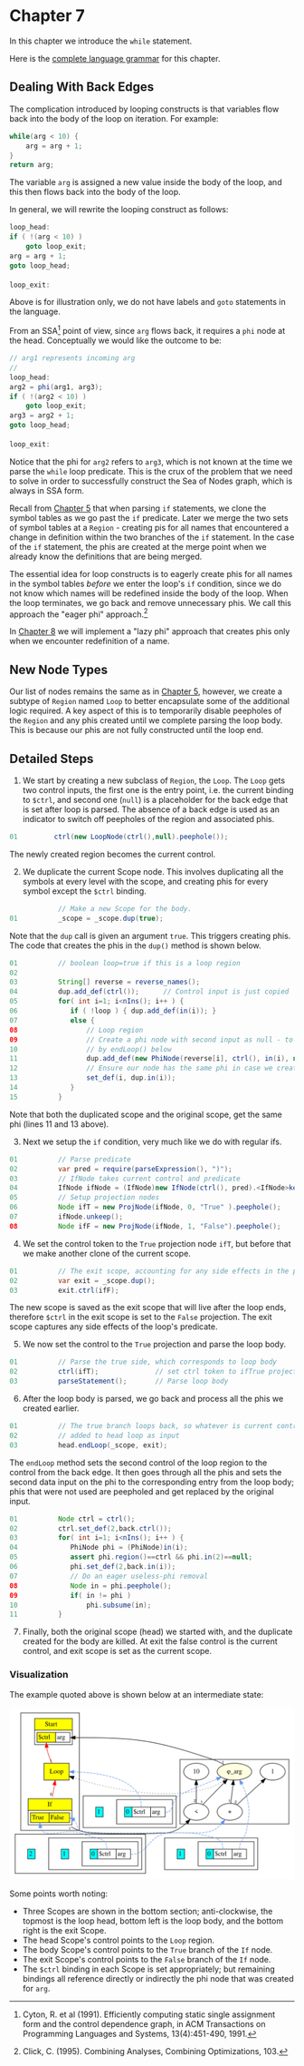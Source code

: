 # Chapter 7

In this chapter we introduce the `while` statement.

Here is the [complete language grammar](docs/07-grammar.md) for this chapter.

## Dealing With Back Edges

The complication introduced by looping constructs is that variables flow back into the body of the loop on iteration.
For example:

```java
while(arg < 10) {
    arg = arg + 1;
}
return arg;
```

The variable `arg` is assigned a new value inside the body of the loop, and this then flows back into the body of the loop.

In general, we will rewrite the looping construct as follows:

```java
loop_head:
if ( !(arg < 10) ) 
    goto loop_exit;
arg = arg + 1;
goto loop_head;

loop_exit:
```

Above is for illustration only, we do not have labels and `goto` statements in the language.

From an SSA[^1] point of view, since `arg` flows back, it requires a `phi` node at the head. Conceptually we would like the outcome to be:

```java
// arg1 represents incoming arg
//
loop_head:
arg2 = phi(arg1, arg3);
if ( !(arg2 < 10) ) 
    goto loop_exit;
arg3 = arg2 + 1;
goto loop_head;

loop_exit:
```

Notice that the phi for `arg2` refers to `arg3`, which is not known at the time we parse the `while` loop predicate. This is the crux of the problem that we need 
to solve in order to successfully construct the Sea of Nodes graph, which is always in SSA form.

Recall from [Chapter 5](../chapter05/README.md) that when parsing `if` statements, we clone the symbol tables as we go past the `if` predicate.
Later we merge the two sets of symbol tables at a `Region` - creating pis for all names that encountered a change in definition within the two 
branches of the `if` statement. In the case of the `if` statement, the phis are created at the merge point when we already know the definitions
that are being merged.

The essential idea for loop constructs is to eagerly create phis for all names in the symbol tables *before* we enter the loop's `if` condition,
since we do not know which names will be redefined inside the body of the loop. When the loop terminates, we go back and remove unnecessary
phis. We call this approach the "eager phi" approach.[^2]

In [Chapter 8](../chapter08) we will implement a "lazy phi" approach that creates phis only when we encounter redefinition of a name.

## New Node Types

Our list of nodes remains the same as in [Chapter 5](../chapter05/README.md), however, we create a subtype of `Region` named `Loop` to better
encapsulate some of the additional logic required. A key aspect of this is to temporarily disable peepholes of the `Region` and any phis
created until we complete parsing the loop body. This is because our phis are not fully constructed until the loop end.

## Detailed Steps

1. We start by creating a new subclass of `Region`, the `Loop`. The `Loop` gets two control inputs, 
   the first one is the entry point, i.e. the current binding to `$ctrl`, and second one (`null`) is a placeholder for the back edge that is 
   set after loop is parsed. The absence of a back edge is used as an indicator to switch off peepholes of the region and
   associated phis. 

```java
01         ctrl(new LoopNode(ctrl(),null).peephole());
```

   The newly created region becomes the current control.

2. We duplicate the current Scope node. This involves duplicating all the symbols at
   every level with the scope, and creating phis for every symbol except the `$ctrl` binding.

```java
            // Make a new Scope for the body.
01          _scope = _scope.dup(true);
```
   
   Note that the `dup` call is given an argument `true`. This triggers creating phis. The code
   that creates the phis in the `dup()` method is shown below.

```java
01          // boolean loop=true if this is a loop region
02
03          String[] reverse = reverse_names();
04          dup.add_def(ctrl());      // Control input is just copied
05          for( int i=1; i<nIns(); i++ ) {
06             if ( !loop ) { dup.add_def(in(i)); }
07             else {
08                 // Loop region
09                 // Create a phi node with second input as null - to be filled in
10                 // by endLoop() below
11                 dup.add_def(new PhiNode(reverse[i], ctrl(), in(i), null).peephole());
12                 // Ensure our node has the same phi in case we created one
13                 set_def(i, dup.in(i));
14             }
15          }
```
   Note that both the duplicated scope and the original scope, get the same phi (lines 11 and 13 above).

3. Next we setup the `if` condition, very much like we do with regular ifs.

```java
01          // Parse predicate
02          var pred = require(parseExpression(), ")");
03          // IfNode takes current control and predicate
04          IfNode ifNode = (IfNode)new IfNode(ctrl(), pred).<IfNode>keep().peephole();
05          // Setup projection nodes
06          Node ifT = new ProjNode(ifNode, 0, "True" ).peephole();
07          ifNode.unkeep();
08          Node ifF = new ProjNode(ifNode, 1, "False").peephole();
```

4. We set the control token to the `True` projection node `ifT`, but before that we make another clone of 
   the current scope. 

```java
01          // The exit scope, accounting for any side effects in the predicate
02          var exit = _scope.dup();
03          exit.ctrl(ifF);
```

  The new scope is saved as the exit scope that will live after the loop ends, therefore `$ctrl` in the exit scope is 
  set to the `False` projection. The exit scope captures any side effects of the loop's predicate.

5. We now set the control to the `True` projection and parse the loop body.

```java
01          // Parse the true side, which corresponds to loop body
02          ctrl(ifT);              // set ctrl token to ifTrue projection
03          parseStatement();       // Parse loop body
```

6. After the loop body is parsed, we go back and process all the phis we created earlier.
   
```java
01          // The true branch loops back, so whatever is current control gets
02          // added to head loop as input
03          head.endLoop(_scope, exit);
```

  The `endLoop` method sets the second control of the loop region to the control from the back edge.
  It then goes through all the phis and sets the second data input on the phi to the corresponding entry
  from the loop body; phis that were not used are peepholed and get replaced by the original input.

```java
01          Node ctrl = ctrl();
02          ctrl.set_def(2,back.ctrl());
03          for( int i=1; i<nIns(); i++ ) {
04             PhiNode phi = (PhiNode)in(i);
05             assert phi.region()==ctrl && phi.in(2)==null;
06             phi.set_def(2,back.in(i));
07             // Do an eager useless-phi removal
08             Node in = phi.peephole();
09             if( in != phi )
10                 phi.subsume(in);
11          }
```

7. Finally, both the original scope (head) we started with, and the duplicate created for the body are killed.
   At exit the false control is the current control, and exit scope is set as the current scope.

### Visualization

The example quoted above is shown below at an intermediate state:

![Graph1](./docs/07-graph1.svg)

Some points worth noting:

* Three Scopes are shown in the bottom section; anti-clockwise, the topmost is the loop head, bottom left is the loop body,
  and the bottom right is the exit Scope.
* The head Scope's control points to the `Loop` region.
* The body Scope's control points to the `True` branch of the `If` node.
* The exit Scope's control points to the `False` branch of the `If` node.
* The `$ctrl` binding in each Scope is set appropriately; but remaining bindings all reference directly or indirectly the phi node that was
  created for `arg`.


[^1]: Cyton, R. et al (1991).
    Efficiently computing static single assignment form and the control dependence graph, in ACM Transactions on Programming Languages and Systems, 13(4):451-490, 1991.

[^2]: Click, C. (1995).
    Combining Analyses, Combining Optimizations, 103.